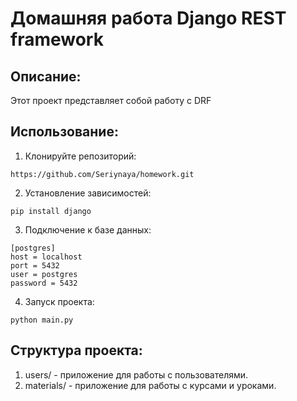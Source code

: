 # Домашняя работа Django REST framework

## Описание:

Этот проект представляет собой работу с DRF

## Использование:

1. Клонируйте репозиторий:
```
https://github.com/Seriynaya/homework.git
```


2. Установление зависимостей:
```
pip install django
```


3. Подключение к базе данных:
```
[postgres]
host = localhost
port = 5432
user = postgres
password = 5432
```


4. Запуск проекта:
```
python main.py
```


## Структура проекта:

1. users/ - приложение для работы с пользователями.
2. materials/ - приложение для работы с курсами и уроками.
